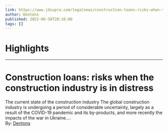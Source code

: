 ```yaml
---
link: https://www.jdsupra.com/legalnews/construction-loans-risks-when-the-5736262/
author: Dentons
published: 2022-06-30T20:16:00
tags: []
---
```

# Highlights


---
# Construction loans: risks when the construction industry is in distress
The current state of the construction industry The global construction industry is undergoing a period of considerable uncertainty, largely as a result of the COVID-19 pandemic and its by-products, and more recently the impacts of the war in Ukraine....  
By: [Dentons](https://www.jdsupra.com/profile/dentons/)